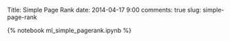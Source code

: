Title: Simple Page Rank 
date: 2014-04-17 9:00
comments: true
slug: simple-page-rank 

{% notebook ml_simple_pagerank.ipynb %}
